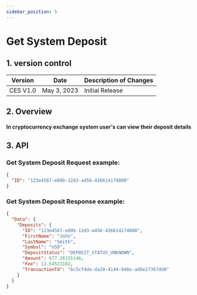 ```yaml
---
sidebar_position: 5
---
```


# Get System Deposit

## 1. version control

| Version  | Date        | Description of Changes |
| -------- | ----------- | ---------------------- |
| CES V1.0 | May 3, 2023 | Initial Release        |

## 2. Overview

#### In cryptocurrency exchange system user's can view their deposit details

## 3. API

### Get System Deposit Request example:

```json
{
  "ID": "123e4567-e89b-12d3-a456-426614174000"
}
```

### Get System Deposit Response example:

```json
{
  "Data": {
    "Deposits": {
      "ID": "123e4567-e89b-12d3-a456-426614174000",
      "FirstName": "John",
      "LastName": "Smith",
      "Symbol": "USD",
      "DepositStatus": "DEPOSIT_STATUS_UNKNOWN",
      "Amount": 677.26155146,
      "Fee": 13.54523102,
      "TransactionTd": "bc5cf4da-da20-4144-948a-ad0e27367dd0"
    }
  }
}
```
